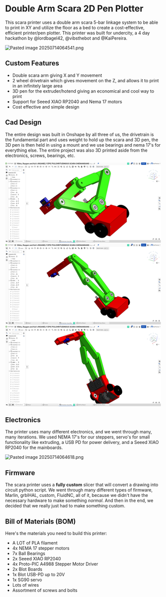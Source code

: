 
# Double Arm Scara 2D Pen Plotter

This scara printer uses a double arm scara 5-bar linkage system to be able to print in XY and utilize the floor as a bed to create a cost-effective, efficient printer/pen plotter. This printer was built for undercity, a 4 day hackathon by @lordbagel42, @vibsthebot and @KaiPereira.

![Pasted image 20250714064541.png](images/Pasted%20image%2020250714064541.png)

## Custom Features

- Double scara arm giving X and Y movement
- 2 wheel drivetrain which gives movement on the Z, and allows it to print in an infinitely large area
- 3D pen for the extruder/hotend giving an economical and cool way to print
- Support for Seeed XIAO RP2040 and Nema 17 motors
- Cost effective and simple design

## Cad Design

The entire design was built in Onshape by all three of us, the drivetrain is the fundamental part and uses weight to hold up the scara and 3D pen, the 3D pen is then held in using a mount and we use bearings and nema 17's for everything else. The entire project was also 3D printed aside from the electronics, screws, bearings, etc.

![Pasted image 20250713154933.png](images/Pasted%20image%2020250713154933.png)
![Pasted image 20250713155026.png](images/Pasted%20image%2020250713155026.png)
![Pasted image 20250713155046.png](images/Pasted%20image%2020250713155046.png)

## Electronics

The printer uses many different electronics, and we went through many, many iterations. We used NEMA 17's for our steppers, servo's for small functionality like extruding, a USB PD for power delivery, and a Seeed XIAO RP2040 for the mainboards.

![Pasted image 20250714064618.png](images/Pasted%20image%2020250714064618.png)

## Firmware

The scara printer uses a **fully custom** slicer that will convert a drawing into circuit python script. We went through many different types of firmware, Marlin, grblHAL, custom, FluidNC, all of it, because we didn't have the necessary hardware to make something *normal*. And then in the end, we decided that we really just had to make something custom.

## Bill of Materials (BOM)

Here's the materials you need to build this printer:
- A LOT of PLA filament
- 4x NEMA 17 stepper motors
- 7x Ball Bearings
- 2x Seeed XIAO RP2040
- 4x Proto-PIC A4988 Stepper Motor Driver
- 2x Blot Boards
- 1x Blot USB-PD up to 20V
- 1x SG90 servo
- Lots of wires
- Assortment of screws and bolts

